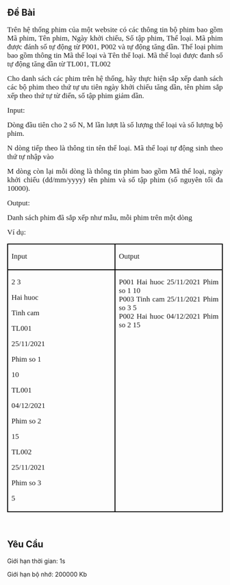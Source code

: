 ## Đề Bài
<div class="submit__des">
<div>
<p style="text-align:justify;"><span style="font-size:16px;"><span style="font-family:SFProDisplayMedium;"><span style="background-color:#ffffff;"><span style="color:#1f1f1f;"><span style="font-family:SFProDisplay;"><span style="font-size:11pt;"><span style="font-family:SFProDisplay;"><span style="font-family:Calibri, sans-serif;"><span style="font-size:13pt;"><span style="font-family:SFProDisplay;"><span style="font-family:'Times New Roman', serif;">Trên hệ thống phim của một website có các thông tin bộ phim bao gồm Mã phim, Tên phim, Ngày khởi chiếu, Số tập phim, Thể loại. Mã phim được đánh số tự động từ P001, P002 và tự động tăng dần. Thể loại phim bao gồm thông tin Mã thể loại và Tên thể loại. Mã thể loại được đanh số tự động tăng dần từ TL001, TL002</span></span></span></span></span></span></span></span></span></span></span></p>
<p style="text-align:justify;"><span style="font-size:16px;"><span style="font-family:SFProDisplayMedium;"><span style="background-color:#ffffff;"><span style="color:#1f1f1f;"><span style="font-family:SFProDisplay;"><span style="font-size:11pt;"><span style="font-family:SFProDisplay;"><span style="font-family:Calibri, sans-serif;"><span style="font-size:13pt;"><span style="font-family:SFProDisplay;"><span style="font-family:'Times New Roman', serif;">Cho danh sách các phim trên hệ thống, hãy thực hiện sắp xếp danh sách các bộ phim theo thứ tự ưu tiên ngày khởi chiếu tăng dần, tên phim sắp xếp theo thứ tự từ điển, số tập phim giảm dần.</span></span></span></span></span></span></span></span></span></span></span></p>
<p style="text-align:justify;"><span style="font-size:16px;"><span style="font-family:SFProDisplayMedium;"><span style="background-color:#ffffff;"><span style="color:#1f1f1f;"><span style="font-family:SFProDisplay;"><span style="font-size:11pt;"><span style="font-family:SFProDisplay;"><span style="font-family:Calibri, sans-serif;"><span style="font-size:13pt;"><span style="font-family:SFProDisplay;"><span style="font-family:'Times New Roman', serif;">Input:</span></span></span></span></span></span></span></span></span></span></span></p>
<p style="text-align:justify;"><span style="font-size:16px;"><span style="font-family:SFProDisplayMedium;"><span style="background-color:#ffffff;"><span style="color:#1f1f1f;"><span style="font-family:SFProDisplay;"><span style="font-size:11pt;"><span style="font-family:SFProDisplay;"><span style="font-family:Calibri, sans-serif;"><span style="font-size:13pt;"><span style="font-family:SFProDisplay;"><span style="font-family:'Times New Roman', serif;">Dòng đầu tiên cho 2 số N, M lần lượt là số lượng thể loại và số lượng bộ phim.</span></span></span></span></span></span></span></span></span></span></span></p>
<p style="text-align:justify;"><span style="font-size:16px;"><span style="font-family:SFProDisplayMedium;"><span style="background-color:#ffffff;"><span style="color:#1f1f1f;"><span style="font-family:SFProDisplay;"><span style="font-size:11pt;"><span style="font-family:SFProDisplay;"><span style="font-family:Calibri, sans-serif;"><span style="font-size:13pt;"><span style="font-family:SFProDisplay;"><span style="font-family:'Times New Roman', serif;">N dòng tiếp theo là thông tin tên thể loại. Mã thể loại tự động sinh theo thứ tự nhập vào</span></span></span></span></span></span></span></span></span></span></span></p>
<p style="text-align:justify;"><span style="font-size:16px;"><span style="font-family:SFProDisplayMedium;"><span style="background-color:#ffffff;"><span style="color:#1f1f1f;"><span style="font-family:SFProDisplay;"><span style="font-size:11pt;"><span style="font-family:SFProDisplay;"><span style="font-family:Calibri, sans-serif;"><span style="font-size:13pt;"><span style="font-family:SFProDisplay;"><span style="font-family:'Times New Roman', serif;">M dòng còn lại mỗi dòng là thông tin phim bao gồm Mã thể loại, ngày khởi chiếu (dd/mm/yyyy) tên phim và số tập phim (số nguyên tối đa 10000).</span></span></span></span></span></span></span></span></span></span></span></p>
<p style="text-align:justify;"><span style="font-size:16px;"><span style="font-family:SFProDisplayMedium;"><span style="background-color:#ffffff;"><span style="color:#1f1f1f;"><span style="font-family:SFProDisplay;"><span style="font-size:11pt;"><span style="font-family:SFProDisplay;"><span style="font-family:Calibri, sans-serif;"><span style="font-size:13pt;"><span style="font-family:SFProDisplay;"><span style="font-family:'Times New Roman', serif;">Output:</span></span></span></span></span></span></span></span></span></span></span></p>
<p style="text-align:justify;"><span style="font-size:16px;"><span style="font-family:SFProDisplayMedium;"><span style="background-color:#ffffff;"><span style="color:#1f1f1f;"><span style="font-family:SFProDisplay;"><span style="font-size:11pt;"><span style="font-family:SFProDisplay;"><span style="font-family:Calibri, sans-serif;"><span style="font-size:13pt;"><span style="font-family:SFProDisplay;"><span style="font-family:'Times New Roman', serif;">Danh sách phim đã sắp xếp như mẫu, mỗi phim trên một dòng</span></span></span></span></span></span></span></span></span></span></span></p>
<p style="text-align:justify;"><span style="font-size:16px;"><span style="font-family:SFProDisplayMedium;"><span style="background-color:#ffffff;"><span style="color:#1f1f1f;"><span style="font-family:SFProDisplay;"><span style="font-size:11pt;"><span style="font-family:SFProDisplay;"><span style="font-family:Calibri, sans-serif;"><span style="font-size:13pt;"><span style="font-family:SFProDisplay;"><span style="font-family:'Times New Roman', serif;">Ví dụ:</span></span></span></span></span></span></span></span></span></span></span></p>
<table cellspacing="0" class="MsoTableGrid" style="border-collapse:collapse;border:none;font-family:SFProDisplay;">
<tr>
<td style="border-bottom:2px solid #000000;border-left:2px solid #000000;border-right:2px solid #000000;border-top:2px solid #000000;vertical-align:top;width:312px;">
<p style="text-align:justify;"><span style="font-size:16px;"><span style="font-family:SFProDisplayMedium;"><span style="background-color:#ffffff;"><span style="color:#1f1f1f;"><span style="font-family:SFProDisplay;"><span style="font-family:SFProDisplay;"><span style="font-size:11pt;"><span style="font-family:SFProDisplay;"><span style="font-family:Calibri, sans-serif;"><span style="font-size:13pt;"><span style="font-family:SFProDisplay;"><span style="font-family:'Times New Roman', serif;">Input</span></span></span></span></span></span></span></span></span></span></span></span></p>
</td>
<td style="border-bottom:2px solid #000000;border-left:none;border-right:2px solid #000000;border-top:2px solid #000000;vertical-align:top;width:312px;">
<p style="text-align:justify;"><span style="font-size:16px;"><span style="font-family:SFProDisplayMedium;"><span style="background-color:#ffffff;"><span style="color:#1f1f1f;"><span style="font-family:SFProDisplay;"><span style="font-family:SFProDisplay;"><span style="font-size:11pt;"><span style="font-family:SFProDisplay;"><span style="font-family:Calibri, sans-serif;"><span style="font-size:13pt;"><span style="font-family:SFProDisplay;"><span style="font-family:'Times New Roman', serif;">Output</span></span></span></span></span></span></span></span></span></span></span></span></p>
</td>
</tr>
<tr>
<td style="border-bottom:2px solid #000000;border-left:2px solid #000000;border-right:2px solid #000000;border-top:none;vertical-align:top;width:312px;">
<p style="text-align:justify;"><span style="font-size:16px;"><span style="font-family:SFProDisplayMedium;"><span style="background-color:#ffffff;"><span style="color:#1f1f1f;"><span style="font-family:SFProDisplay;"><span style="font-family:SFProDisplay;"><span style="font-size:11pt;"><span style="font-family:SFProDisplay;"><span style="font-family:Calibri, sans-serif;"><span style="font-size:13pt;"><span style="font-family:SFProDisplay;"><span style="font-family:'Times New Roman', serif;">2 3</span></span></span></span></span></span></span></span></span></span></span></span></p>
<p style="text-align:justify;"><span style="font-size:16px;"><span style="font-family:SFProDisplayMedium;"><span style="background-color:#ffffff;"><span style="color:#1f1f1f;"><span style="font-family:SFProDisplay;"><span style="font-family:SFProDisplay;"><span style="font-size:11pt;"><span style="font-family:SFProDisplay;"><span style="font-family:Calibri, sans-serif;"><span style="font-size:13pt;"><span style="font-family:SFProDisplay;"><span style="font-family:'Times New Roman', serif;">Hai huoc</span></span></span></span></span></span></span></span></span></span></span></span></p>
<p style="text-align:justify;"><span style="font-size:16px;"><span style="font-family:SFProDisplayMedium;"><span style="background-color:#ffffff;"><span style="color:#1f1f1f;"><span style="font-family:SFProDisplay;"><span style="font-family:SFProDisplay;"><span style="font-size:11pt;"><span style="font-family:SFProDisplay;"><span style="font-family:Calibri, sans-serif;"><span style="font-size:13pt;"><span style="font-family:SFProDisplay;"><span style="font-family:'Times New Roman', serif;">Tinh cam</span></span></span></span></span></span></span></span></span></span></span></span></p>
<p style="text-align:justify;"><span style="font-size:16px;"><span style="font-family:SFProDisplayMedium;"><span style="background-color:#ffffff;"><span style="color:#1f1f1f;"><span style="font-family:SFProDisplay;"><span style="font-family:SFProDisplay;"><span style="font-size:11pt;"><span style="font-family:SFProDisplay;"><span style="font-family:Calibri, sans-serif;"><span style="font-size:13pt;"><span style="font-family:SFProDisplay;"><span style="font-family:'Times New Roman', serif;">TL001</span></span></span></span></span></span></span></span></span></span></span></span></p>
<p style="text-align:justify;"><span style="font-size:16px;"><span style="font-family:SFProDisplayMedium;"><span style="background-color:#ffffff;"><span style="color:#1f1f1f;"><span style="font-family:SFProDisplay;"><span style="font-family:SFProDisplay;"><span style="font-size:11pt;"><span style="font-family:SFProDisplay;"><span style="font-family:Calibri, sans-serif;"><span style="font-size:13pt;"><span style="font-family:SFProDisplay;"><span style="font-family:'Times New Roman', serif;">25/11/2021</span></span></span></span></span></span></span></span></span></span></span></span></p>
<p style="text-align:justify;"><span style="font-size:16px;"><span style="font-family:SFProDisplayMedium;"><span style="background-color:#ffffff;"><span style="color:#1f1f1f;"><span style="font-family:SFProDisplay;"><span style="font-family:SFProDisplay;"><span style="font-size:11pt;"><span style="font-family:SFProDisplay;"><span style="font-family:Calibri, sans-serif;"><span style="font-size:13pt;"><span style="font-family:SFProDisplay;"><span style="font-family:'Times New Roman', serif;">Phim so 1</span></span></span></span></span></span></span></span></span></span></span></span></p>
<p style="text-align:justify;"><span style="font-size:16px;"><span style="font-family:SFProDisplayMedium;"><span style="background-color:#ffffff;"><span style="color:#1f1f1f;"><span style="font-family:SFProDisplay;"><span style="font-family:SFProDisplay;"><span style="font-size:11pt;"><span style="font-family:SFProDisplay;"><span style="font-family:Calibri, sans-serif;"><span style="font-size:13pt;"><span style="font-family:SFProDisplay;"><span style="font-family:'Times New Roman', serif;">10</span></span></span></span></span></span></span></span></span></span></span></span></p>
<p style="text-align:justify;"><span style="font-size:16px;"><span style="font-family:SFProDisplayMedium;"><span style="background-color:#ffffff;"><span style="color:#1f1f1f;"><span style="font-family:SFProDisplay;"><span style="font-family:SFProDisplay;"><span style="font-size:11pt;"><span style="font-family:SFProDisplay;"><span style="font-family:Calibri, sans-serif;"><span style="font-size:13pt;"><span style="font-family:SFProDisplay;"><span style="font-family:'Times New Roman', serif;">TL001</span></span></span></span></span></span></span></span></span></span></span></span></p>
<p style="text-align:justify;"><span style="font-size:16px;"><span style="font-family:SFProDisplayMedium;"><span style="background-color:#ffffff;"><span style="color:#1f1f1f;"><span style="font-family:SFProDisplay;"><span style="font-family:SFProDisplay;"><span style="font-size:11pt;"><span style="font-family:SFProDisplay;"><span style="font-family:Calibri, sans-serif;"><span style="font-size:13pt;"><span style="font-family:SFProDisplay;"><span style="font-family:'Times New Roman', serif;">04/12/2021</span></span></span></span></span></span></span></span></span></span></span></span></p>
<p style="text-align:justify;"><span style="font-size:16px;"><span style="font-family:SFProDisplayMedium;"><span style="background-color:#ffffff;"><span style="color:#1f1f1f;"><span style="font-family:SFProDisplay;"><span style="font-family:SFProDisplay;"><span style="font-size:11pt;"><span style="font-family:SFProDisplay;"><span style="font-family:Calibri, sans-serif;"><span style="font-size:13pt;"><span style="font-family:SFProDisplay;"><span style="font-family:'Times New Roman', serif;">Phim so 2</span></span></span></span></span></span></span></span></span></span></span></span></p>
<p style="text-align:justify;"><span style="font-size:16px;"><span style="font-family:SFProDisplayMedium;"><span style="background-color:#ffffff;"><span style="color:#1f1f1f;"><span style="font-family:SFProDisplay;"><span style="font-family:SFProDisplay;"><span style="font-size:11pt;"><span style="font-family:SFProDisplay;"><span style="font-family:Calibri, sans-serif;"><span style="font-size:13pt;"><span style="font-family:SFProDisplay;"><span style="font-family:'Times New Roman', serif;">15</span></span></span></span></span></span></span></span></span></span></span></span></p>
<p style="text-align:justify;"><span style="font-size:16px;"><span style="font-family:SFProDisplayMedium;"><span style="background-color:#ffffff;"><span style="color:#1f1f1f;"><span style="font-family:SFProDisplay;"><span style="font-family:SFProDisplay;"><span style="font-size:11pt;"><span style="font-family:SFProDisplay;"><span style="font-family:Calibri, sans-serif;"><span style="font-size:13pt;"><span style="font-family:SFProDisplay;"><span style="font-family:'Times New Roman', serif;">TL002</span></span></span></span></span></span></span></span></span></span></span></span></p>
<p style="text-align:justify;"><span style="font-size:16px;"><span style="font-family:SFProDisplayMedium;"><span style="background-color:#ffffff;"><span style="color:#1f1f1f;"><span style="font-family:SFProDisplay;"><span style="font-family:SFProDisplay;"><span style="font-size:11pt;"><span style="font-family:SFProDisplay;"><span style="font-family:Calibri, sans-serif;"><span style="font-size:13pt;"><span style="font-family:SFProDisplay;"><span style="font-family:'Times New Roman', serif;">25/11/2021</span></span></span></span></span></span></span></span></span></span></span></span></p>
<p style="text-align:justify;"><span style="font-size:16px;"><span style="font-family:SFProDisplayMedium;"><span style="background-color:#ffffff;"><span style="color:#1f1f1f;"><span style="font-family:SFProDisplay;"><span style="font-family:SFProDisplay;"><span style="font-size:11pt;"><span style="font-family:SFProDisplay;"><span style="font-family:Calibri, sans-serif;"><span style="font-size:13pt;"><span style="font-family:SFProDisplay;"><span style="font-family:'Times New Roman', serif;">Phim so 3</span></span></span></span></span></span></span></span></span></span></span></span></p>
<p style="text-align:justify;"><span style="font-size:16px;"><span style="font-family:SFProDisplayMedium;"><span style="background-color:#ffffff;"><span style="color:#1f1f1f;"><span style="font-family:SFProDisplay;"><span style="font-family:SFProDisplay;"><span style="font-size:11pt;"><span style="font-family:SFProDisplay;"><span style="font-family:Calibri, sans-serif;"><span style="font-size:13pt;"><span style="font-family:SFProDisplay;"><span style="font-family:'Times New Roman', serif;">5</span></span></span></span></span></span></span></span></span></span></span></span></p>
</td>
<td style="border-bottom:2px solid #000000;border-left:none;border-right:2px solid #000000;border-top:none;vertical-align:top;width:312px;">
<p style="text-align:justify;"><span style="font-size:16px;"><span style="font-family:SFProDisplayMedium;"><span style="background-color:#ffffff;"><span style="color:#1f1f1f;"><span style="font-family:SFProDisplay;"><span style="font-family:SFProDisplay;"><span style="font-size:11pt;"><span style="font-family:SFProDisplay;"><span style="font-family:Calibri, sans-serif;"><span style="font-size:13pt;"><span style="font-family:SFProDisplay;"><span style="font-family:'Times New Roman', serif;">P001 Hai huoc 25/11/2021 Phim so 1 10</span></span></span></span></span></span><br/>
<span style="font-size:11pt;"><span style="font-family:SFProDisplay;"><span style="font-family:Calibri, sans-serif;"><span style="font-size:13pt;"><span style="font-family:SFProDisplay;"><span style="font-family:'Times New Roman', serif;">P003 Tinh cam 25/11/2021 Phim so 3 5</span></span></span></span></span></span><br/>
<span style="font-size:13pt;"><span style="font-family:SFProDisplay;"><span style="font-family:'Times New Roman', serif;">P002 Hai huoc 04/12/2021 Phim so 2 15</span></span></span></span></span></span></span></span></span></p>
</td>
</tr>
</table>
<p> </p>
</div>
<p style="clear: left"></p>
</div>

## Yêu Cầu
<div class="submit__req">
<p>Giới hạn thời gian: <span>1s</span></p>
<p>Giới hạn bộ nhớ: <span>200000 Kb</span></p>
</div>
